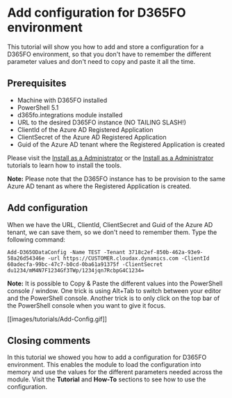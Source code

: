 ﻿# **Add configuration for D365FO environment**

This tutorial will show you how to add and store a configuration for a D365FO environment, so that you don't have to remember the different parameter values and don't need to copy and paste it all the time.

## **Prerequisites**
* Machine with D365FO installed
* PowerShell 5.1
* d365fo.integrations module installed
* URL to the desired D365FO instance (NO TAILING SLASH!)
* ClientId of the Azure AD Registered Application
* ClientSecret of the Azure AD Registered Application
* Guid of the Azure AD tenant where the Registered Application is created

Please visit the [Install as a Administrator](https://github.com/d365collaborative/d365fo.integrations/wiki/Tutorial-First-Time-Install-Administrator) or the [Install as a Administrator](https://github.com/d365collaborative/d365fo.integrations/wiki/Tutorial-First-Time-Install-Non-Administrator) tutorials to learn how to install the tools.

**Note:** Please note that the D365FO instance has to be provision to the same Azure AD tenant as where the Registered Application is created.
## **Add configuration**
When we have the URL, ClientId, ClientSecret and Guid of the Azure AD tenant, we can save them, so we don't need to remember them. Type the following command:

```
Add-D365ODataConfig -Name TEST -Tenant 3718c2ef-850b-462a-93e9-58a26d54346e -url https://CUSTOMER.cloudax.dynamics.com -ClientId 60adecfa-99bc-47c7-b0cd-0ba61a91375f -ClientSecret du1234/mM4N7F1234Gf3TWp/1234jqn7RcbpG4C1234=
```

**Note:** It is possible to Copy & Paste the different values into the PowerShell console / window. One trick is using Alt+Tab to switch between your editor and the PowerShell console. Another trick is to only click on the top bar of the PowerShell console when you want to give it focus.

[[images/tutorials/Add-Config.gif]]

## **Closing comments**
In this tutorial we showed you how to add a configuration for D365FO environment. This enables the module to load the configuration into memory and use the values for the different parameters needed across the module. Visit the **Tutorial** and **How-To** sections to see how to use the configuration.